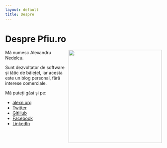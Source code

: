 ```yaml
---
layout: default
title: Despre
---
```


<div class="post about">
	<h1 class="pageTitle">Despre Pfiu.ro</h1>
	<img src="{{ '/assets/img/avatar-400.jpg' | prepend: site.baseurl }}" width="300" align="right" class="avatar" />
	<p class="intro">
		Mă numesc Alexandru Nedelcu.
		<p>Sunt dezvoltator de software și tătic de băiețel, iar acesta este un blog personal, fără interese comerciale.</p>
	</p>
	<p>Mă puteți găsi și pe:</p>
	<ul>
		<li><a href="https://alexn.org">alexn.org</a></li>
		<li><a href="https://twitter.com/alexelcu">Twitter</a></li>
		<li><a href="https://github.com/alexandru">GitHub</a></li>
		<li><a href="https://www.facebook.com/alexelcu">Facebook</a></li>
		<li><a href="https://www.linkedin.com/in/alexelcu/">LinkedIn</a></li>
	</ul>
</div>
